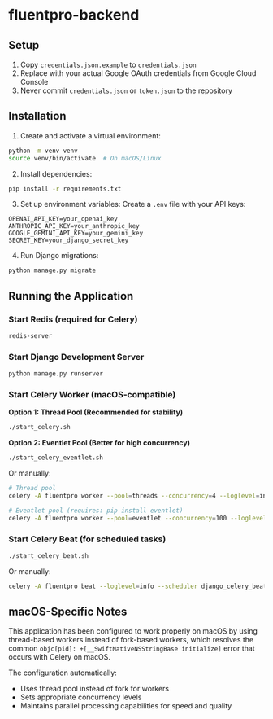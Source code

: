 # fluentpro-backend

## Setup

1. Copy `credentials.json.example` to `credentials.json`
2. Replace with your actual Google OAuth credentials from Google Cloud Console
3. Never commit `credentials.json` or `token.json` to the repository

## Installation

1. Create and activate a virtual environment:
```bash
python -m venv venv
source venv/bin/activate  # On macOS/Linux
```

2. Install dependencies:
```bash
pip install -r requirements.txt
```

3. Set up environment variables:
Create a `.env` file with your API keys:
```
OPENAI_API_KEY=your_openai_key
ANTHROPIC_API_KEY=your_anthropic_key
GOOGLE_GEMINI_API_KEY=your_gemini_key
SECRET_KEY=your_django_secret_key
```

4. Run Django migrations:
```bash
python manage.py migrate
```

## Running the Application

### Start Redis (required for Celery)
```bash
redis-server
```

### Start Django Development Server
```bash
python manage.py runserver
```

### Start Celery Worker (macOS-compatible)

**Option 1: Thread Pool (Recommended for stability)**
```bash
./start_celery.sh
```

**Option 2: Eventlet Pool (Better for high concurrency)**
```bash
./start_celery_eventlet.sh
```

Or manually:
```bash
# Thread pool
celery -A fluentpro worker --pool=threads --concurrency=4 --loglevel=info

# Eventlet pool (requires: pip install eventlet)
celery -A fluentpro worker --pool=eventlet --concurrency=100 --loglevel=info
```

### Start Celery Beat (for scheduled tasks)
```bash
./start_celery_beat.sh
```

Or manually:
```bash
celery -A fluentpro beat --loglevel=info --scheduler django_celery_beat.schedulers:DatabaseScheduler
```

## macOS-Specific Notes

This application has been configured to work properly on macOS by using thread-based workers instead of fork-based workers, which resolves the common `objc[pid]: +[__SwiftNativeNSStringBase initialize]` error that occurs with Celery on macOS.

The configuration automatically:
- Uses thread pool instead of fork for workers
- Sets appropriate concurrency levels
- Maintains parallel processing capabilities for speed and quality